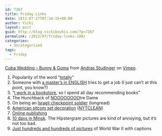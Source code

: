 ```yaml
---
id: 7267
title: Friday Links
date: 2012-07-27T07:34:15+00:00
author: Vicki
layout: post
guid: http://blog.vickiboykis.com/?p=7267
permalink: /2012/07/friday-links-100/
categories:
  - Uncategorized
tags:
  - Friday
---
```

[Cuba Wedding &#8211; Bunny & Guma](http://vimeo.com/43882335) from [Andras Studinger](http://vimeo.com/studinger) on [Vimeo](http://vimeo.com).

  1. <span style="line-height: 12.800000190734863px;">Popularity of the word &#8220;<a href="http://theamericanscholar.org/so-totally-on-my-mind/" target="_blank">totally</a>&#8220;</span>
  2. <span style="line-height: 12.800000190734863px;">Someone with <a href="http://thoughtcatalog.com/2012/get-a-job-the-craigslist-experiment/" target="_blank">a master&#8217;s in ENGLISH</a> tries to get a job (I just can&#8217;t at this point, you know?)</span>
  3. <span style="line-height: 12.800000190734863px;">&#8220;<a href="http://www.reddit.com/r/books/comments/x6x29/i_work_in_a_bookstore_so_i_spend_my_day/http://www.reddit.com/r/books/comments/x6x29/i_work_in_a_bookstore_so_i_spend_my_day/" target="_blank">I work in a bookstore</a>, so I spend all day recommending books&#8221;</span>
  4. <span style="line-height: 12.800000190734863px;">The Hunchback of <a href="http://i.imgur.com/9ZDeA.jpg" target="_blank">NOOOOOOOO</a>tre Dame</span>
  5. <span style="line-height: 12.800000190734863px;">On being an <a href="http://www.bostonreview.net/BR37.4/oded_naaman_israeli_defense_forces_palestinians_occupation.php" target="_blank">Israeli checkpoint soldier</a> (longread)</span>
  6. <span style="line-height: 12.800000190734863px;"><a href="http://opinionator.blogs.nytimes.com/2010/09/13/if-these-walls-could-talk/?gwh=2F73AE2AD24337F4A0FEC58801BFA9C9" target="_blank">American sitcom set decoration</a> (<a href="http://euri.ca/2011/03/get-around-new-york-times-20-article-limit/" target="_blank">NYTCLEAN</a>)</span>
  7. <a href="http://www.h-ngm-n.com/th_-gallo_s/2012/7/13/how-i-learned-to-stop-worrying-and-love-online-publishing.html" target="_blank"><span style="line-height: 12.800000190734863px;">Online publishing</span></a>
  8. <span style="line-height: 12.800000190734863px;"><a href="http://10daysinminsk.tumblr.com/" target="_blank">10 days in Minsk</a>. The Hipstergram pictures are kind of annoying, but it&#8217;s not too bad. </span>
  9. <span style="line-height: 12.800000190734863px;"><a href="http://josefvstalin.com/threads/world-war-2-gallery.3571/" target="_blank">Just hundreds and hundreds of pictures</a> of World War II with captions</span>